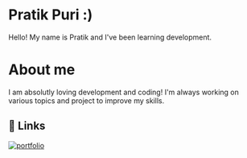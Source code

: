 # Pratik Puri :)

Hello! My name is Pratik and I've been learning development.

# About me 
I am absolutly loving development and coding! I'm always working on various topics and project to improve my skills.


## 🔗 Links
[![portfolio](https://img.shields.io/badge/my_portfolio-000?style=for-the-badge&logo=ko-fi&logoColor=white)](https://pratikpr8.github.io/portfolio-new/)

